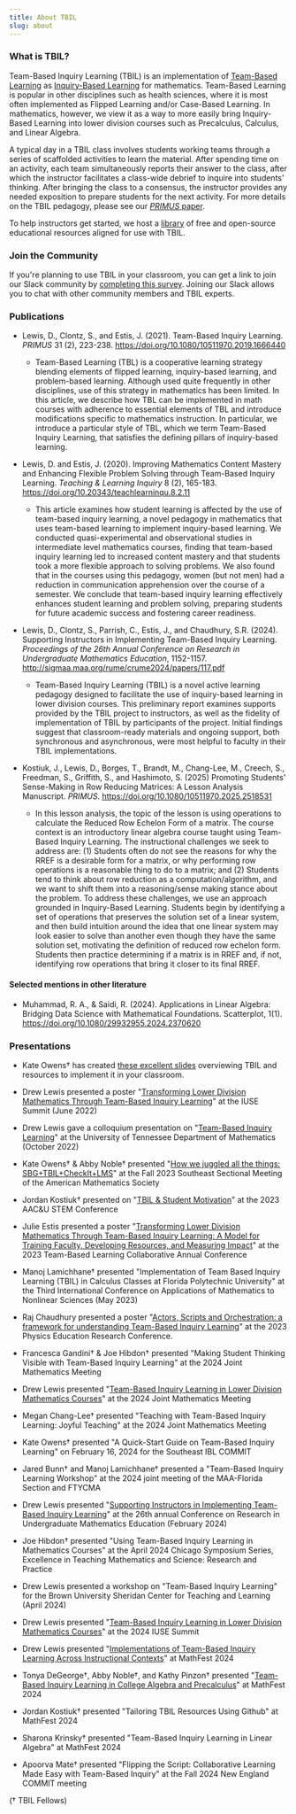 ```yaml
---
title: About TBIL
slug: about
---
```


### What is TBIL?

Team-Based Inquiry Learning (TBIL) is an implementation of [Team-Based Learning](https://www.teambasedlearning.org/definition/) as [Inquiry-Based Learning](http://www.inquirybasedlearning.org/) for mathematics. Team-Based Learning is popular in other disciplines such as health sciences, where it is most often implemented as Flipped Learning and/or Case-Based Learning. In mathematics, however, we view it as a way to more easily bring Inquiry-Based Learning into lower division courses such as Precalculus, Calculus, and Linear Algebra.

A typical day in a TBIL class involves students working teams through a series of scaffolded activities to learn the material.  After spending time on an activity, each team simultaneously reports their answer to the class, after which the instructor facilitates a class-wide debrief to inquire into students' thinking.  After bringing the class to a consensus, the instructor provides any needed exposition to prepare students for the next activity. For more details on the TBIL pedagogy, please see our [_PRIMUS_ paper](https://doi.org/10.1080/10511970.2019.1666440).


To help instructors get started, we host a
[library](/library/) of free and open-source educational resources
aligned for use with TBIL.

### Join the Community

If you're planning to use TBIL in your classroom, you can get a link to join our Slack community by [completing this survey](https://forms.gle/bgf8dEH9mrWg1cvm9). Joining our Slack allows you to chat with other community members and TBIL experts.


### Publications

- Lewis, D., Clontz, S., and Estis, J. (2021). Team-Based Inquiry Learning. _PRIMUS_ 31 (2), 223-238. <https://doi.org/10.1080/10511970.2019.1666440>

    - Team-Based Learning (TBL) is a cooperative learning strategy blending elements of flipped learning, inquiry-based learning, and problem-based learning. Although used quite frequently in other disciplines, use of this strategy in mathematics has been limited. In this article, we describe how TBL can be implemented in math courses with adherence to essential elements of TBL and introduce modifications specific to mathematics instruction. In particular, we introduce a particular style of TBL, which we term Team-Based Inquiry Learning, that satisfies the defining pillars of inquiry-based learning.


- Lewis, D. and Estis, J. (2020). Improving Mathematics Content Mastery and Enhancing Flexible Problem Solving through Team-Based Inquiry Learning. _Teaching & Learning Inquiry_ 8 (2), 165-183. <https://doi.org/10.20343/teachlearninqu.8.2.11>

    - This article examines how student learning is affected by the use of team-based inquiry learning, a novel pedagogy in mathematics that uses team-based learning to implement inquiry-based learning. We conducted quasi-experimental and observational studies in intermediate level mathematics courses, finding that team-based inquiry learning led to increased content mastery and that students took a more flexible approach to solving problems. We also found that in the courses using this pedagogy, women (but not men) had a reduction in communication apprehension over the course of a semester. We conclude that team-based inquiry learning effectively enhances student learning and problem solving, preparing students for future academic success and fostering career readiness.


- Lewis, D., Clontz, S., Parrish, C., Estis, J., and Chaudhury, S.R. (2024). Supporting Instructors in Implementing Team-Based Inquiry Learning. _Proceedings of the 26th Annual Conference on Research in Undergraduate Mathematics Education_, 1152-1157. <http://sigmaa.maa.org/rume/crume2024/papers/117.pdf>

    - Team-Based Inquiry Learning (TBIL) is a novel active learning pedagogy designed to facilitate the use of inquiry-based learning in lower division courses. This preliminary report examines supports provided by the TBIL project to instructors, as well as the fidelity of implementation of TBIL by participants of the project. Initial findings suggest that classroom-ready materials and ongoing support, both synchronous and asynchronous, were most helpful to faculty in their TBIL implementations.
 
- Kostiuk, J., Lewis, D., Borges, T., Brandt, M., Chang-Lee, M., Creech, S., Freedman, S., Griffith, S., and Hashimoto, S. (2025) Promoting Students' Sense-Making in Row Reducing Matrices: A Lesson Analysis Manuscript. _PRIMUS_. <https://doi.org/10.1080/10511970.2025.2518531>

    - In this lesson analysis, the topic of the lesson is using operations to calculate the Reduced Row Echelon Form of a matrix. The course context is an introductory linear algebra course taught using Team-Based Inquiry Learning. The instructional challenges we seek to address are: (1) Students often do not see the reasons for why the RREF is a desirable form for a matrix, or why performing row operations is a reasonable thing to do to a matrix; and (2) Students tend to think about row reduction as a computation/algorithm, and we want to shift them into a reasoning/sense making stance about the problem. To address these challenges, we use an approach grounded in Inquiry-Based Learning. Students begin by identifying a set of operations that preserves the solution set of a linear system, and then build intuition around the idea that one linear system may look easier to solve than another even though they have the same solution set, motivating the definition of reduced row echelon form. Students then practice determining if a matrix is in RREF and, if not, identifying row operations that bring it closer to its final RREF.

#### Selected mentions in other literature

- Muhammad, R. A., & Saidi, R. (2024). Applications in Linear Algebra: Bridging Data Science with Mathematical Foundations. Scatterplot, 1(1). <https://doi.org/10.1080/29932955.2024.2370620>

### Presentations

- Kate Owens† has created [these excellent slides](https://docs.google.com/presentation/d/1824oMy2HetUVz4AlEZFufjftg72gh0Zqqu4RzOP08PE/edit?usp=sharing) overviewing TBIL and resources to implement it in your classroom.

- Drew Lewis presented a poster "[Transforming Lower Division Mathematics Through Team-Based Inquiry Learning](https://drive.google.com/file/d/1rruYnUEJKJZROXcXGkjl7aXdtc2v5FSs/view?usp=sharing)" at the IUSE Summit (June 2022)


- Drew Lewis gave a colloquium presentation on "[Team-Based Inquiry Learning](https://drive.google.com/file/d/19zgcQU37PqaxUka8AgBL9sh2tBz2VO56/view?usp=sharing)" at the University of Tennessee Department of Mathematics (October 2022)

- Kate Owens† & Abby Noble† presented "[How we juggled all the things: SBG+TBIL+CheckIt+LMS](https://docs.google.com/presentation/d/1tjZNkLplPyYpanPpkzfN0a-1n8FSTdNgMAh7RYkFFbs/edit?usp=sharing)" at the Fall 2023 Southeast Sectional Meeting of the American Mathematics Society

- Jordan Kostiuk† presented on "[TBIL & Student Motivation](https://drive.google.com/file/d/1PtJmaPv24viRJPOUWGqvRu-Dx3jQvSB3/view?usp=sharing)" at the 2023 AAC&U STEM Conference

- Julie Estis presented a poster "[Transforming Lower Division Mathematics Through Team-Based Inquiry Learning: A Model for Training Faculty, Developing Resources, and Measuring Impact](https://drive.google.com/file/d/1fMj8_3Ea946Rvshmh6Z0oveKw7rk_N3c/view?usp=sharing)" at the 2023 Team-Based Learning Collaborative Annual Conference

- Manoj Lamichhane† presented "Implementation of Team Based Inquiry Learning (TBIL) in Calculus Classes at Florida Polytechnic University" at the Third International Conference on Applications of Mathematics to Nonlinear Sciences (May 2023)

- Raj Chaudhury presented a poster "[Actors, Scripts and Orchestration: a framework for understanding Team-Based Inquiry Learning](https://drive.google.com/file/d/17f2bvjhRxPK6xFbu_BemDwdKe72LKxl4/view?usp=drive_link)" at the 2023 Physics Education Research Conference.

- Francesca Gandini† & Joe Hibdon† presented "Making Student Thinking Visible with Team-Based Inquiry Learning" at the 2024 Joint Mathematics Meeting 

- Drew Lewis presented  "[Team-Based Inquiry Learning in Lower Division Mathematics Courses](https://docs.google.com/presentation/d/11Ssh8PXw233QkBK3M17togEX0y6PE2_yaC9j4Z0OPYM/edit?usp=sharing)" at the 2024 Joint Mathematics Meeting

- Megan Chang-Lee† presented "Teaching with Team-Based Inquiry Learning: Joyful Teaching" at the 2024 Joint Mathematics Meeting 

- Kate Owens† presented "A Quick-Start Guide on Team-Based Inquiry Learning"  on February 16, 2024 for the Southeast IBL COMMIT

- Jared Bunn† and Manoj Lamichhane† presented a "Team-Based Inquiry Learning Workshop" at the 2024 joint meeting of the MAA-Florida Section and FTYCMA

- Drew Lewis presented "[Supporting Instructors in Implementing Team-Based Inquiry Learning](https://docs.google.com/presentation/d/1bt167oTp0N3oYGwJiaenAwakCcFsMUidjBled__bQig/edit?usp=sharing)" at the 26th annual Conference on Research in Undergraduate Mathematics Education (February 2024)

- Joe Hibdon† presented "Using Team-Based Inquiry Learning in Mathematics Courses" at the April 2024 Chicago Symposium Series, Excellence in Teaching Mathematics and Science: Research and Practice

- Drew Lewis presented a workshop on "Team-Based Inquiry Learning" for the Brown University Sheridan Center for Teaching and Learning (April 2024)

- Drew Lewis presented "[Team-Based Inquiry Learning in Lower Division Mathematics Courses](https://docs.google.com/presentation/d/1Y_ymTdRXKWpV5m_QutkL51MFAhn5PNcs-aHYaAcBvJQ/edit?usp=sharing)" at the 2024 IUSE Summit

- Drew Lewis presented "[Implementations of Team-Based Inquiry Learning Across Instructional Contexts](https://docs.google.com/presentation/d/15Pr5KiCgY4YIEh4Q5ivt6nC3VourR7mBCYw0yZMmDPk/edit?usp=sharing)" at MathFest 2024


- Tonya DeGeorge†, Abby Noble†, and Kathy Pinzon† presented "[Team-Based Inquiry Learning in College Algebra and Precalculus](https://docs.google.com/presentation/d/1ARM0NizRWN4wT4Dp52x0Y1aEDkrHaOK2wuQKCYS7L0Y/edit?usp=sharing)" at MathFest 2024


- Jordan Kostiuk† presented "Tailoring TBIL Resources Using Github" at MathFest 2024


- Sharona Krinsky† presented "Team-Based Inquiry Learning in Linear Algebra" at MathFest 2024


- Apoorva Mate† presented "Flipping the Script: Collaborative Learning Made Easy with Team-Based Inquiry" at the Fall 2024 New England COMMIT meeting

(† TBIL Fellows)
